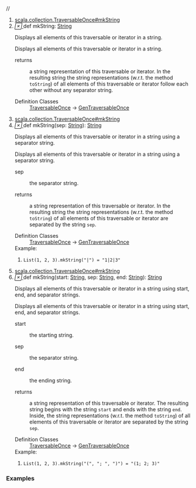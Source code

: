 //
<ol>
<li><a href="https://www.scala-lang.org/api/2.12.3/scala/collection/mutable/ArrayBuffer.html#mkString:String">scala.collection.TraversableOnce#mkString</a></li>
<li name="scala.collection.TraversableOnce#mkString" visbl="pub" class="indented0 " data-isabs="false" fullcomment="yes" group="Ungrouped"> <a id="mkString:String"></a> <span class="permalink"> <a href="../../../scala/collection/mutable/ArrayBuffer.html#mkString:String" title="Permalink"> <i class="material-icons"></i> </a> </span> <span class="modifier_kind"> <span class="modifier"></span> <span class="kind">def</span> </span> <span class="symbol"> <span class="name">mkString</span><span class="result">: <a href="../../Predef$.html#String=String" class="extmbr" name="scala.Predef.String">String</a></span> </span> <p class="shortcomment cmt">Displays all elements of this traversable or iterator in a string.</p>
 <div class="fullcomment">
  <div class="comment cmt">
   <p>Displays all elements of this traversable or iterator in a string. </p>
  </div>
  <dl class="paramcmts block">
   <dt>
    returns
   </dt>
   <dd class="cmt">
    <p>a string representation of this traversable or iterator. In the resulting string the string representations (w.r.t. the method <code>toString</code>) of all elements of this traversable or iterator follow each other without any separator string.</p>
   </dd>
  </dl>
  <dl class="attributes block"> 
   <dt>
    Definition Classes
   </dt>
   <dd>
    <a href="../TraversableOnce.html" class="extype" name="scala.collection.TraversableOnce">TraversableOnce</a> → 
    <a href="../GenTraversableOnce.html" class="extype" name="scala.collection.GenTraversableOnce">GenTraversableOnce</a>
   </dd>
  </dl>
 </div> </li>
        

<li><a href="https://www.scala-lang.org/api/2.12.3/scala/collection/mutable/ArrayBuffer.html#mkString(sep:String):String">scala.collection.TraversableOnce#mkString</a></li>
<li name="scala.collection.TraversableOnce#mkString" visbl="pub" class="indented0 " data-isabs="false" fullcomment="yes" group="Ungrouped"> <a id="mkString(sep:String):String"></a><a id="mkString(String):String"></a> <span class="permalink"> <a href="../../../scala/collection/mutable/ArrayBuffer.html#mkString(sep:String):String" title="Permalink"> <i class="material-icons"></i> </a> </span> <span class="modifier_kind"> <span class="modifier"></span> <span class="kind">def</span> </span> <span class="symbol"> <span class="name">mkString</span><span class="params">(<span name="sep">sep: <a href="../../Predef$.html#String=String" class="extmbr" name="scala.Predef.String">String</a></span>)</span><span class="result">: <a href="../../Predef$.html#String=String" class="extmbr" name="scala.Predef.String">String</a></span> </span> <p class="shortcomment cmt">Displays all elements of this traversable or iterator in a string using a separator string.</p>
 <div class="fullcomment">
  <div class="comment cmt">
   <p>Displays all elements of this traversable or iterator in a string using a separator string. </p>
  </div>
  <dl class="paramcmts block">
   <dt class="param">
    sep
   </dt>
   <dd class="cmt">
    <p>the separator string.</p>
   </dd>
   <dt>
    returns
   </dt>
   <dd class="cmt">
    <p>a string representation of this traversable or iterator. In the resulting string the string representations (w.r.t. the method <code>toString</code>) of all elements of this traversable or iterator are separated by the string <code>sep</code>.</p>
   </dd>
  </dl>
  <dl class="attributes block"> 
   <dt>
    Definition Classes
   </dt>
   <dd>
    <a href="../TraversableOnce.html" class="extype" name="scala.collection.TraversableOnce">TraversableOnce</a> → 
    <a href="../GenTraversableOnce.html" class="extype" name="scala.collection.GenTraversableOnce">GenTraversableOnce</a>
   </dd>
   <div class="block">
    Example: 
    <ol>
     <li class="cmt"><p><code>List(1, 2, 3).mkString("|") = "1|2|3"</code></p></li>
    </ol> 
   </div>
  </dl>
 </div> </li>
        

<li><a href="https://www.scala-lang.org/api/2.12.3/scala/collection/mutable/ArrayBuffer.html#mkString(start:String,sep:String,end:String):String">scala.collection.TraversableOnce#mkString</a></li>
<li name="scala.collection.TraversableOnce#mkString" visbl="pub" class="indented0 " data-isabs="false" fullcomment="yes" group="Ungrouped"> <a id="mkString(start:String,sep:String,end:String):String"></a><a id="mkString(String,String,String):String"></a> <span class="permalink"> <a href="../../../scala/collection/mutable/ArrayBuffer.html#mkString(start:String,sep:String,end:String):String" title="Permalink"> <i class="material-icons"></i> </a> </span> <span class="modifier_kind"> <span class="modifier"></span> <span class="kind">def</span> </span> <span class="symbol"> <span class="name">mkString</span><span class="params">(<span name="start">start: <a href="../../Predef$.html#String=String" class="extmbr" name="scala.Predef.String">String</a></span>, <span name="sep">sep: <a href="../../Predef$.html#String=String" class="extmbr" name="scala.Predef.String">String</a></span>, <span name="end">end: <a href="../../Predef$.html#String=String" class="extmbr" name="scala.Predef.String">String</a></span>)</span><span class="result">: <a href="../../Predef$.html#String=String" class="extmbr" name="scala.Predef.String">String</a></span> </span> <p class="shortcomment cmt">Displays all elements of this traversable or iterator in a string using start, end, and separator strings.</p>
 <div class="fullcomment">
  <div class="comment cmt">
   <p>Displays all elements of this traversable or iterator in a string using start, end, and separator strings. </p>
  </div>
  <dl class="paramcmts block">
   <dt class="param">
    start
   </dt>
   <dd class="cmt">
    <p>the starting string.</p>
   </dd>
   <dt class="param">
    sep
   </dt>
   <dd class="cmt">
    <p>the separator string.</p>
   </dd>
   <dt class="param">
    end
   </dt>
   <dd class="cmt">
    <p>the ending string.</p>
   </dd>
   <dt>
    returns
   </dt>
   <dd class="cmt">
    <p>a string representation of this traversable or iterator. The resulting string begins with the string <code>start</code> and ends with the string <code>end</code>. Inside, the string representations (w.r.t. the method <code>toString</code>) of all elements of this traversable or iterator are separated by the string <code>sep</code>.</p>
   </dd>
  </dl>
  <dl class="attributes block"> 
   <dt>
    Definition Classes
   </dt>
   <dd>
    <a href="../TraversableOnce.html" class="extype" name="scala.collection.TraversableOnce">TraversableOnce</a> → 
    <a href="../GenTraversableOnce.html" class="extype" name="scala.collection.GenTraversableOnce">GenTraversableOnce</a>
   </dd>
   <div class="block">
    Example: 
    <ol>
     <li class="cmt"><p><code>List(1, 2, 3).mkString("(", "; ", ")") = "(1; 2; 3)"</code></p></li>
    </ol> 
   </div>
  </dl>
 </div> </li>
        </ol>


### Examples















